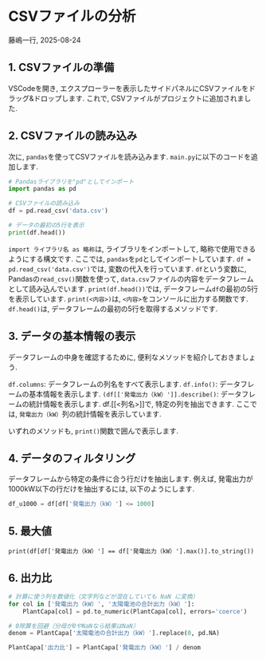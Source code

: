 # CSVファイルの分析
藤嶋一行, 2025-08-24

## 1. CSVファイルの準備
VSCodeを開き, エクスプローラーを表示したサイドパネルにCSVファイルをドラッグ&ドロップします. これで, CSVファイルがプロジェクトに追加されました.

## 2. CSVファイルの読み込み
次に, `pandas`を使ってCSVファイルを読み込みます. `main.py`に以下のコードを追加します.

```python
# Pandasライブラリを"pd"としてインポート
import pandas as pd

# CSVファイルの読み込み
df = pd.read_csv('data.csv')

# データの最初の5行を表示
print(df.head())
```

`import ライブラリ名 as 略称`は, ライブラリをインポートして, 略称で使用できるようにする構文です. ここでは, `pandas`を`pd`としてインポートしています.
`df = pd.read_csv('data.csv')`では, 変数の代入を行っています. `df`という変数に, Pandasの`read_csv()`関数を使って, `data.csv`ファイルの内容をデータフレームとして読み込んでいます.
`print(df.head())`では, データフレーム`df`の最初の5行を表示しています. `print(<内容>)`は, `<内容>`をコンソールに出力する関数です. `df.head()`は, データフレームの最初の5行を取得するメソッドです. 

## 3. データの基本情報の表示

データフレームの中身を確認するために, 便利なメソッドを紹介しておきましょう. 

`df.columns`: データフレームの列名をすべて表示します. 
`df.info()`: データフレームの基本情報を表示します.
`(df[['発電出力（kW）']].describe()`: データフレームの統計情報を表示します. df.[[<列名>]]で, 特定の列を抽出できます. ここでは, `発電出力（kW）`列の統計情報を表示しています.

いずれのメソッドも, `print()`関数で囲んで表示します. 

## 4. データのフィルタリング
データフレームから特定の条件に合う行だけを抽出します. 例えば, 発電出力が1000kW以下の行だけを抽出するには, 以下のようにします.

```python
df_u1000 = df[df['発電出力（kW）'] <= 1000]
```

## 5. 最大値
```
print(df[df['発電出力（kW）'] == df['発電出力（kW）'].max()].to_string())
```

## 6. 出力比
```python
# 計算に使う列を数値化（文字列などが混在していても NaN に変換）
for col in ['発電出力（kW）', '太陽電池の合計出力（kW）']:
	PlantCapa[col] = pd.to_numeric(PlantCapa[col], errors='coerce')

# 0除算を回避（分母が0やNaNなら結果はNaN）
denom = PlantCapa['太陽電池の合計出力（kW）'].replace(0, pd.NA)

PlantCapa['出力比'] = PlantCapa['発電出力（kW）'] / denom
```

